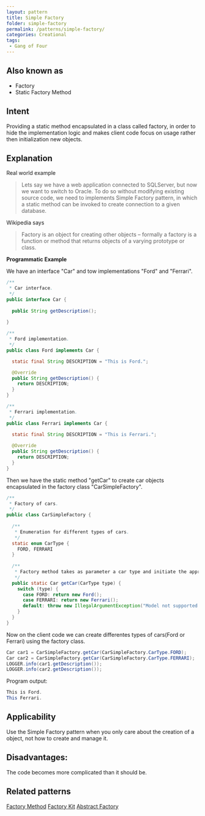 ```yaml
---
layout: pattern
title: Simple Factory
folder: simple-factory
permalink: /patterns/simple-factory/
categories: Creational
tags:
 - Gang of Four
---
```


## Also known as

* Factory
* Static Factory Method

## Intent

Providing a static method encapsulated in a class called factory, in order to hide the implementation logic and makes client code focus on usage rather then initialization new objects.

## Explanation

Real world example

> Lets say we have a web application connected to SQLServer, but now we want to switch to Oracle. To do so without modifying existing source code, we need to implements Simple Factory pattern, in which a static method can be invoked to create connection to a given database.

Wikipedia says

> Factory is an object for creating other objects – formally a factory is a function or method that returns objects of a varying prototype or class.

**Programmatic Example**

We have an interface "Car" and tow implementations "Ford" and "Ferrari".

```java
/**
 * Car interface.
 */
public interface Car {
  
  public String getDescription();
  
}

/**
 * Ford implementation.
 */
public class Ford implements Car {

  static final String DESCRIPTION = "This is Ford.";

  @Override
  public String getDescription() {
    return DESCRIPTION;
  }
}

/**
 * Ferrari implementation.
 */
public class Ferrari implements Car {
   
  static final String DESCRIPTION = "This is Ferrari.";

  @Override
  public String getDescription() {
    return DESCRIPTION;
  }
}
```

Then we have the static method "getCar" to create car objects encapsulated in the factory class "CarSimpleFactory".

```java
/**
 * Factory of cars.
 */
public class CarSimpleFactory {
  
  /**
   * Enumeration for different types of cars.
   */
  static enum CarType {
    FORD, FERRARI
  }
  
  /**
   * Factory method takes as parameter a car type and initiate the appropriate class.
   */
  public static Car getCar(CarType type) {
    switch (type) {
      case FORD: return new Ford();
      case FERRARI: return new Ferrari();
      default: throw new IllegalArgumentException("Model not supported.");
    }
  }
}
```

Now on the client code we can create differentes types of cars(Ford or Ferrari) using the factory class.

```java
Car car1 = CarSimpleFactory.getCar(CarSimpleFactory.CarType.FORD);
Car car2 = CarSimpleFactory.getCar(CarSimpleFactory.CarType.FERRARI);
LOGGER.info(car1.getDescription());
LOGGER.info(car2.getDescription());
```

Program output:

```java
This is Ford.
This Ferrari.
```
## Applicability

Use the Simple Factory pattern when you only care about the creation of a object, not how to create and manage it.

## Disadvantages:

The code becomes more complicated than it should be. 

## Related patterns

[Factory Method](https://java-design-patterns.com/patterns/factory-method/)
[Factory Kit](https://java-design-patterns.com/patterns/factory-kit/)
[Abstract Factory](https://java-design-patterns.com/patterns/abstract-factory/)


